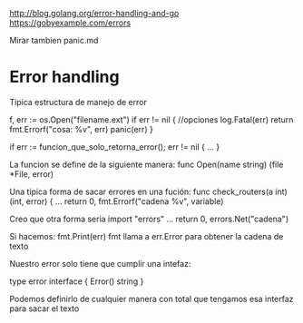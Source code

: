 http://blog.golang.org/error-handling-and-go
https://gobyexample.com/errors

Mirar tambien panic.md

# Error handling
Tipica estructura de manejo de error

f, err := os.Open("filename.ext")
if err != nil {
    //opciones
    log.Fatal(err)
    return fmt.Errorf("cosa: %v", err)
    panic(err)
}

if err := funcion_que_solo_retorna_error(); err != nil {
    ...
}

La funcion se define de la siguiente manera:
func Open(name string) (file *File, error)


Una tipica forma de sacar errores en una fución:
func check_routers(a int) (int, error) {
    ...
    return 0, fmt.Errorf("cadena %v", variable)

Creo que otra forma seria
import "errors"
    ...
    return 0, errors.Net("cadena")


Si hacemos:
fmt.Print(err)
  fmt llama a err.Error para obtener la cadena de texto




Nuestro error solo tiene que cumplir una intefaz:

type error interface {
    Error() string
}

Podemos definirlo de cualquier manera con total que tengamos esa interfaz para sacar el texto
